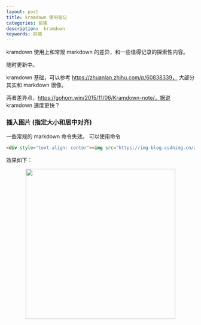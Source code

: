 ```yaml
---
layout: post
title: kramdown 使用笔记
categories: 前端
description:  kramdown
keywords: 前端
---
```


kramdown 使用上和常规 markdown 的差异，和一些值得记录的探索性内容。

随时更新中。

kramdown 基础，可以参考 https://zhuanlan.zhihu.com/p/60838339， 
大部分其实和 markdown 很像。

两者差异点，https://gohom.win/2015/11/06/Kramdown-note/，据说 kramdown 速度更快？

### 插入图片 (指定大小和居中对齐)

一些常规的 markdown 命令失效。
可以使用命令
```markdown
<div style="text-align: center"><img src="https://img-blog.csdnimg.cn/20200822014538211.png?raw=true" width="200" /></div>
```

效果如下：
<div style="text-align: center"><img src="https://img-blog.csdnimg.cn/20200822014538211.png?raw=true" width="400" /></div>

